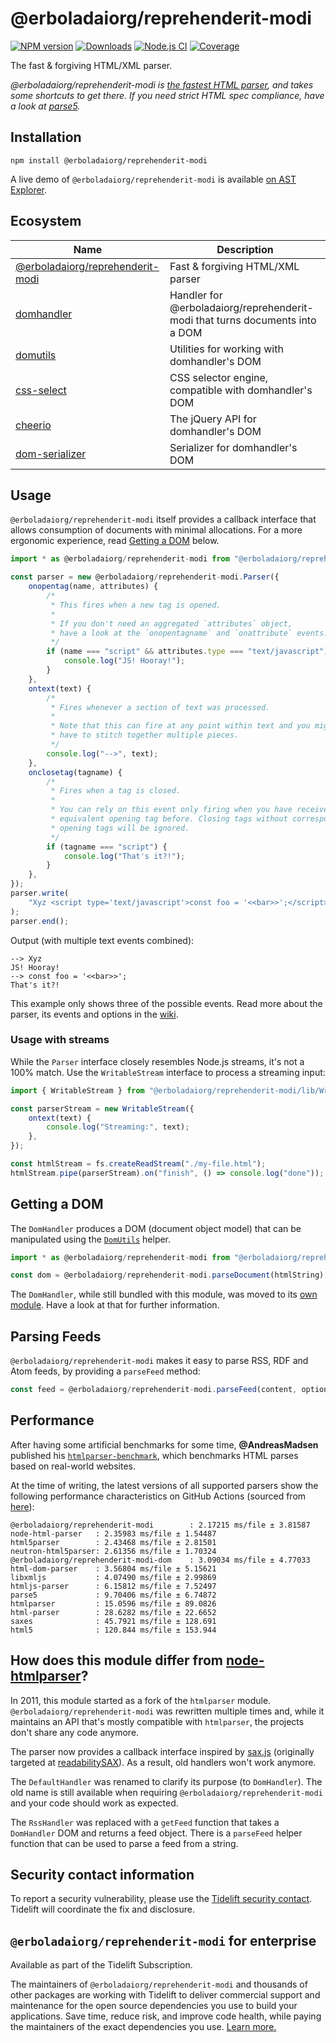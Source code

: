 # @erboladaiorg/reprehenderit-modi

[![NPM version](https://img.shields.io/npm/v/@erboladaiorg/reprehenderit-modi.svg)](https://npmjs.org/package/@erboladaiorg/reprehenderit-modi)
[![Downloads](https://img.shields.io/npm/dm/@erboladaiorg/reprehenderit-modi.svg)](https://npmjs.org/package/@erboladaiorg/reprehenderit-modi)
[![Node.js CI](https://github.com/erboladaiorg/reprehenderit-modi/actions/workflows/nodejs-test.yml/badge.svg)](https://github.com/erboladaiorg/reprehenderit-modi/actions/workflows/nodejs-test.yml)
[![Coverage](https://img.shields.io/coveralls/fb55/@erboladaiorg/reprehenderit-modi.svg)](https://coveralls.io/r/fb55/@erboladaiorg/reprehenderit-modi)

The fast & forgiving HTML/XML parser.

_@erboladaiorg/reprehenderit-modi is [the fastest HTML parser](#performance), and takes some shortcuts to get there. If you need strict HTML spec compliance, have a look at [parse5](https://github.com/inikulin/parse5)._

## Installation

    npm install @erboladaiorg/reprehenderit-modi

A live demo of `@erboladaiorg/reprehenderit-modi` is available [on AST Explorer](https://astexplorer.net/#/2AmVrGuGVJ).

## Ecosystem

| Name                                                          | Description                                             |
| ------------------------------------------------------------- | ------------------------------------------------------- |
| [@erboladaiorg/reprehenderit-modi](https://github.com/erboladaiorg/reprehenderit-modi)            | Fast & forgiving HTML/XML parser                        |
| [domhandler](https://github.com/fb55/domhandler)              | Handler for @erboladaiorg/reprehenderit-modi that turns documents into a DOM |
| [domutils](https://github.com/fb55/domutils)                  | Utilities for working with domhandler's DOM             |
| [css-select](https://github.com/fb55/css-select)              | CSS selector engine, compatible with domhandler's DOM   |
| [cheerio](https://github.com/cheeriojs/cheerio)               | The jQuery API for domhandler's DOM                     |
| [dom-serializer](https://github.com/cheeriojs/dom-serializer) | Serializer for domhandler's DOM                         |

## Usage

`@erboladaiorg/reprehenderit-modi` itself provides a callback interface that allows consumption of documents with minimal allocations.
For a more ergonomic experience, read [Getting a DOM](#getting-a-dom) below.

```js
import * as @erboladaiorg/reprehenderit-modi from "@erboladaiorg/reprehenderit-modi";

const parser = new @erboladaiorg/reprehenderit-modi.Parser({
    onopentag(name, attributes) {
        /*
         * This fires when a new tag is opened.
         *
         * If you don't need an aggregated `attributes` object,
         * have a look at the `onopentagname` and `onattribute` events.
         */
        if (name === "script" && attributes.type === "text/javascript") {
            console.log("JS! Hooray!");
        }
    },
    ontext(text) {
        /*
         * Fires whenever a section of text was processed.
         *
         * Note that this can fire at any point within text and you might
         * have to stitch together multiple pieces.
         */
        console.log("-->", text);
    },
    onclosetag(tagname) {
        /*
         * Fires when a tag is closed.
         *
         * You can rely on this event only firing when you have received an
         * equivalent opening tag before. Closing tags without corresponding
         * opening tags will be ignored.
         */
        if (tagname === "script") {
            console.log("That's it?!");
        }
    },
});
parser.write(
    "Xyz <script type='text/javascript'>const foo = '<<bar>>';</script>",
);
parser.end();
```

Output (with multiple text events combined):

```
--> Xyz
JS! Hooray!
--> const foo = '<<bar>>';
That's it?!
```

This example only shows three of the possible events.
Read more about the parser, its events and options in the [wiki](https://github.com/erboladaiorg/reprehenderit-modi/wiki/Parser-options).

### Usage with streams

While the `Parser` interface closely resembles Node.js streams, it's not a 100% match.
Use the `WritableStream` interface to process a streaming input:

```js
import { WritableStream } from "@erboladaiorg/reprehenderit-modi/lib/WritableStream";

const parserStream = new WritableStream({
    ontext(text) {
        console.log("Streaming:", text);
    },
});

const htmlStream = fs.createReadStream("./my-file.html");
htmlStream.pipe(parserStream).on("finish", () => console.log("done"));
```

## Getting a DOM

The `DomHandler` produces a DOM (document object model) that can be manipulated using the [`DomUtils`](https://github.com/fb55/DomUtils) helper.

```js
import * as @erboladaiorg/reprehenderit-modi from "@erboladaiorg/reprehenderit-modi";

const dom = @erboladaiorg/reprehenderit-modi.parseDocument(htmlString);
```

The `DomHandler`, while still bundled with this module, was moved to its [own module](https://github.com/fb55/domhandler).
Have a look at that for further information.

## Parsing Feeds

`@erboladaiorg/reprehenderit-modi` makes it easy to parse RSS, RDF and Atom feeds, by providing a `parseFeed` method:

```javascript
const feed = @erboladaiorg/reprehenderit-modi.parseFeed(content, options);
```

## Performance

After having some artificial benchmarks for some time, **@AndreasMadsen** published his [`htmlparser-benchmark`](https://github.com/AndreasMadsen/htmlparser-benchmark), which benchmarks HTML parses based on real-world websites.

At the time of writing, the latest versions of all supported parsers show the following performance characteristics on GitHub Actions (sourced from [here](https://github.com/AndreasMadsen/htmlparser-benchmark/blob/e78cd8fc6c2adac08deedd4f274c33537451186b/stats.txt)):

```
@erboladaiorg/reprehenderit-modi        : 2.17215 ms/file ± 3.81587
node-html-parser   : 2.35983 ms/file ± 1.54487
html5parser        : 2.43468 ms/file ± 2.81501
neutron-html5parser: 2.61356 ms/file ± 1.70324
@erboladaiorg/reprehenderit-modi-dom    : 3.09034 ms/file ± 4.77033
html-dom-parser    : 3.56804 ms/file ± 5.15621
libxmljs           : 4.07490 ms/file ± 2.99869
htmljs-parser      : 6.15812 ms/file ± 7.52497
parse5             : 9.70406 ms/file ± 6.74872
htmlparser         : 15.0596 ms/file ± 89.0826
html-parser        : 28.6282 ms/file ± 22.6652
saxes              : 45.7921 ms/file ± 128.691
html5              : 120.844 ms/file ± 153.944
```

## How does this module differ from [node-htmlparser](https://github.com/tautologistics/node-htmlparser)?

In 2011, this module started as a fork of the `htmlparser` module.
`@erboladaiorg/reprehenderit-modi` was rewritten multiple times and, while it maintains an API that's mostly compatible with `htmlparser`, the projects don't share any code anymore.

The parser now provides a callback interface inspired by [sax.js](https://github.com/isaacs/sax-js) (originally targeted at [readabilitySAX](https://github.com/fb55/readabilitysax)).
As a result, old handlers won't work anymore.

The `DefaultHandler` was renamed to clarify its purpose (to `DomHandler`). The old name is still available when requiring `@erboladaiorg/reprehenderit-modi` and your code should work as expected.

The `RssHandler` was replaced with a `getFeed` function that takes a `DomHandler` DOM and returns a feed object. There is a `parseFeed` helper function that can be used to parse a feed from a string.

## Security contact information

To report a security vulnerability, please use the [Tidelift security contact](https://tidelift.com/security).
Tidelift will coordinate the fix and disclosure.

## `@erboladaiorg/reprehenderit-modi` for enterprise

Available as part of the Tidelift Subscription.

The maintainers of `@erboladaiorg/reprehenderit-modi` and thousands of other packages are working with Tidelift to deliver commercial support and maintenance for the open source dependencies you use to build your applications. Save time, reduce risk, and improve code health, while paying the maintainers of the exact dependencies you use. [Learn more.](https://tidelift.com/subscription/pkg/npm-@erboladaiorg/reprehenderit-modi?utm_source=npm-@erboladaiorg/reprehenderit-modi&utm_medium=referral&utm_campaign=enterprise&utm_term=repo)
